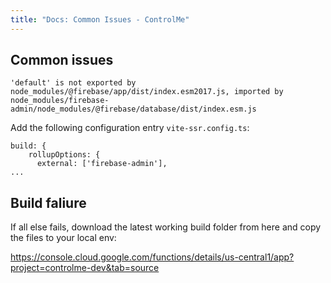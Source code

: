 ```yaml
---
title: "Docs: Common Issues - ControlMe"
---
```


## Common issues
```
'default' is not exported by node_modules/@firebase/app/dist/index.esm2017.js, imported by node_modules/firebase-admin/node_modules/@firebase/database/dist/index.esm.js
```

Add the following configuration entry `vite-ssr.config.ts`:

```
build: {
    rollupOptions: {
      external: ['firebase-admin'],
...
```

## Build faliure

If all else fails, download the latest working build folder from here and copy the files to your local env:

https://console.cloud.google.com/functions/details/us-central1/app?project=controlme-dev&tab=source
